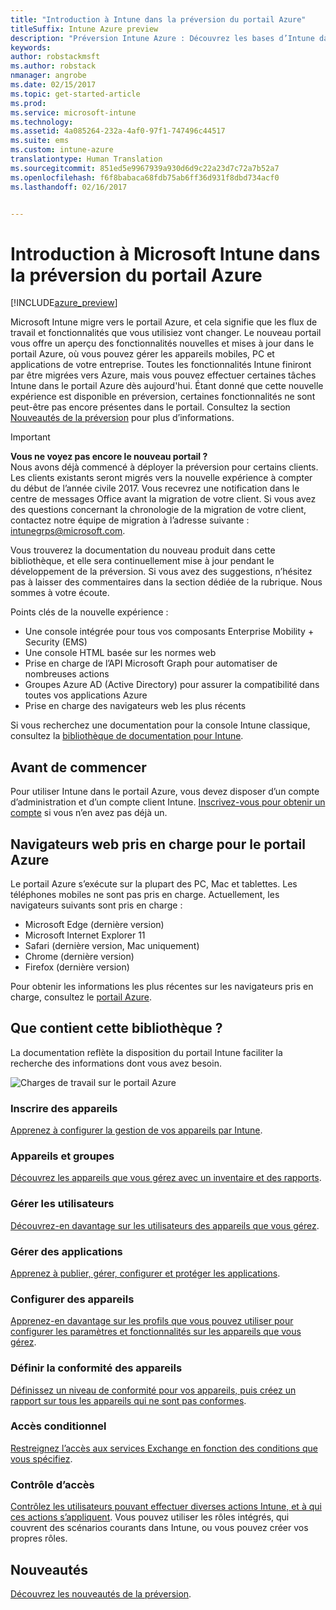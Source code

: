 ```yaml
---
title: "Introduction à Intune dans la préversion du portail Azure"
titleSuffix: Intune Azure preview
description: "Préversion Intune Azure : Découvrez les bases d’Intune dans la préversion du portail Azure et comment celui-ci peut vous aider à gérer vos appareils."
keywords: 
author: robstackmsft
ms.author: robstack
nmanager: angrobe
ms.date: 02/15/2017
ms.topic: get-started-article
ms.prod: 
ms.service: microsoft-intune
ms.technology: 
ms.assetid: 4a085264-232a-4af0-97f1-747496c44517
ms.suite: ems
ms.custom: intune-azure
translationtype: Human Translation
ms.sourcegitcommit: 851ed5e9967939a930d6d9c22a23d7c72a7b52a7
ms.openlocfilehash: f6f8babaca68fdb75ab6ff36d931f8dbd734acf0
ms.lasthandoff: 02/16/2017


---
```



# <a name="introduction-to-microsoft-intune-in-the-azure-portal-preview"></a>Introduction à Microsoft Intune dans la préversion du portail Azure


[!INCLUDE[azure_preview](../includes/azure_preview.md)]

Microsoft Intune migre vers le portail Azure, et cela signifie que les flux de travail et fonctionnalités que vous utilisiez vont changer.
Le nouveau portail vous offre un aperçu des fonctionnalités nouvelles et mises à jour dans le portail Azure, où vous pouvez gérer les appareils mobiles, PC et applications de votre entreprise.
Toutes les fonctionnalités Intune finiront par être migrées vers Azure, mais vous pouvez effectuer certaines tâches Intune dans le portail Azure dès aujourd'hui. Étant donné que cette nouvelle expérience est disponible en préversion, certaines fonctionnalités ne sont peut-être pas encore présentes dans le portail. Consultez la section [Nouveautés de la préversion](#what's-new-in-the-preview) pour plus d’informations.

> [!IMPORTANT]
> **Vous ne voyez pas encore le nouveau portail ?**<br>
> Nous avons déjà commencé à déployer la préversion pour certains clients. Les clients existants seront migrés vers la nouvelle expérience à compter du début de l’année civile 2017. Vous recevrez une notification dans le centre de messages Office avant la migration de votre client. Si vous avez des questions concernant la chronologie de la migration de votre client, contactez notre équipe de migration à l’adresse suivante : [intunegrps@microsoft.com](mailto:intunegrps@microsoft.com).


Vous trouverez la documentation du nouveau produit dans cette bibliothèque, et elle sera continuellement mise à jour pendant le développement de la préversion. Si vous avez des suggestions, n’hésitez pas à laisser des commentaires dans la section dédiée de la rubrique. Nous sommes à votre écoute.

<!--- You can view the new Intune technical preview console in Azure at [portal.azure.com]. --->

Points clés de la nouvelle expérience :

- Une console intégrée pour tous vos composants Enterprise Mobility + Security (EMS)
- Une console HTML basée sur les normes web
- Prise en charge de l’API Microsoft Graph pour automatiser de nombreuses actions
- Groupes Azure AD (Active Directory) pour assurer la compatibilité dans toutes vos applications Azure
- Prise en charge des navigateurs web les plus récents

Si vous recherchez une documentation pour la console Intune classique, consultez la [bibliothèque de documentation pour Intune](https://docs.microsoft.com/en-us/intune/).

## <a name="before-you-start"></a>Avant de commencer

Pour utiliser Intune dans le portail Azure, vous devez disposer d’un compte d’administration et d’un compte client Intune. [Inscrivez-vous pour obtenir un compte](https://portal.office.com/Signup/Signup.aspx?OfferId=40BE278A-DFD1-470a-9EF7-9F2596EA7FF9&dl=INTUNE_A&ali=1#0%20) si vous n’en avez pas déjà un.

## <a name="supported-web-browsers-for-the-azure-portal"></a>Navigateurs web pris en charge pour le portail Azure

Le portail Azure s’exécute sur la plupart des PC, Mac et tablettes. Les téléphones mobiles ne sont pas pris en charge.
Actuellement, les navigateurs suivants sont pris en charge :

- Microsoft Edge (dernière version)
- Microsoft Internet Explorer 11
- Safari (dernière version, Mac uniquement)
- Chrome (dernière version)
- Firefox (dernière version)

Pour obtenir les informations les plus récentes sur les navigateurs pris en charge, consultez le [portail Azure](https://docs.microsoft.com/azure/azure-preview-portal-supported-browsers-devices).

## <a name="whats-in-this-library"></a>Que contient cette bibliothèque ?

La documentation reflète la disposition du portail Intune faciliter la recherche des informations dont vous avez besoin.

![Charges de travail sur le portail Azure](./media/azure-portal-workloads.png)

<!--- ### Plan and design
Information to help you plan and design your Intune environment.
[Read more](/intune-azure/plan-and-design/get-started) --->
### <a name="enroll-devices"></a>Inscrire des appareils
[Apprenez à configurer la gestion de vos appareils par Intune](/intune-azure/enroll-devices/what-is).
### <a name="devices--groups"></a>Appareils et groupes
[Découvrez les appareils que vous gérez avec un inventaire et des rapports](/intune-azure/manage-devices/what-is).
### <a name="manage-users"></a>Gérer les utilisateurs
[Découvrez-en davantage sur les utilisateurs des appareils que vous gérez](/intune-azure/manage-users/what-is).
### <a name="manage-apps"></a>Gérer des applications
[Apprenez à publier, gérer, configurer et protéger les applications](/intune-azure/manage-apps/what-is-app-management).
### <a name="configure-devices"></a>Configurer des appareils
[Apprenez-en davantage sur les profils que vous pouvez utiliser pour configurer les paramètres et fonctionnalités sur les appareils que vous gérez](/intune-azure/configure-devices/what-are-device-profiles).
### <a name="set-device-compliance"></a>Définir la conformité des appareils
[Définissez un niveau de conformité pour vos appareils, puis créez un rapport sur tous les appareils qui ne sont pas conformes](/intune-azure/set-device-compliance/what-is-device-compliance).
### <a name="conditional-access"></a>Accès conditionnel
[Restreignez l’accès aux services Exchange en fonction des conditions que vous spécifiez](/intune-azure/conditional-access/what-is-conditional-access).
### <a name="access-control"></a>Contrôle d’accès
[Contrôlez les utilisateurs pouvant effectuer diverses actions Intune, et à qui ces actions s’appliquent](/intune-azure/access-control/role-based-access-control). Vous pouvez utiliser les rôles intégrés, qui couvrent des scénarios courants dans Intune, ou vous pouvez créer vos propres rôles.



## <a name="whats-new"></a>Nouveautés

[Découvrez les nouveautés de la préversion](/intune-azure/introduction/whats-new).


